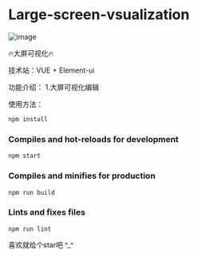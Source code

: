 # Large-screen-vsualization

![image](http://lijiaw.com/assets/image/home.svg)

:fire:大屏可视化:fire:

技术站：VUE + Element-ui

功能介绍： 
1.大屏可视化编辑

使用方法：
```
npm install 
```

### Compiles and hot-reloads for development
```
npm start
```

### Compiles and minifies for production
```
npm run build
```

### Lints and fixes files
```
npm run lint
```


喜欢就给个star吧  ^_^
